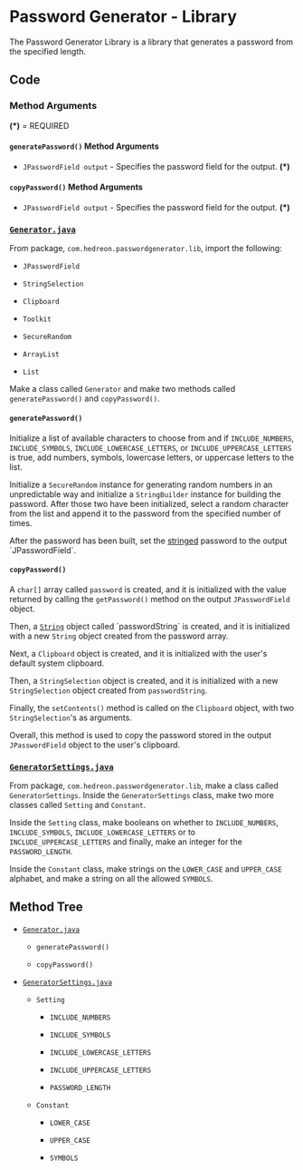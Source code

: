 # Password Generator - Library

The Password Generator Library is a library that generates a password from the specified length.

## Code

### Method Arguments

**(*)** = REQUIRED

#### `generatePassword()` Method Arguments

- `JPasswordField output` - Specifies the password field for the output. **(*)**

#### `copyPassword()` Method Arguments

- `JPasswordField output` - Specifies the password field for the output. **(*)**

### [`Generator.java`](https://github.com/Hedreon/PasswordGenerator/blob/main/src/main/java/com/hedreon/passwordgenerator/lib/Generator.java)

From package, `com.hedreon.passwordgenerator.lib`, import the following:

- `JPasswordField`

- `StringSelection`

- `Clipboard`

- `Toolkit`

- `SecureRandom`

- `ArrayList`

- `List`

Make a class called `Generator` and make two methods called `generatePassword()` and `copyPassword()`.

#### `generatePassword()`

Initialize a list of available characters to choose from and if `INCLUDE_NUMBERS`, `INCLUDE_SYMBOLS`, `INCLUDE_LOWERCASE_LETTERS`, or `INCLUDE_UPPERCASE_LETTERS` is true, add numbers, symbols, lowercase letters, or uppercase letters to the list.

Initialize a `SecureRandom` instance for generating random numbers in an unpredictable way and initialize a `StringBuilder` instance for building the password. After those two have been initialized, select a random character from the list and append it to the password from the specified number of times.

After the password has been built, set the [stringed](https://en.wikipedia.org/wiki/String_(computer_science)) password to the output `JPasswordField`.

#### `copyPassword()`

A `char[]` array called `password` is created, and it is initialized with the value returned by calling the `getPassword()` method on the output `JPasswordField` object.

Then, a [`String`](https://en.wikipedia.org/wiki/String_(computer_science)) object called `passwordString` is created, and it is initialized with a new `String` object created from the password array.

Next, a `Clipboard` object is created, and it is initialized with the user's default system clipboard.

Then, a `StringSelection` object is created, and it is initialized with a new `StringSelection` object created from `passwordString`.

Finally, the `setContents()` method is called on the `Clipboard` object, with two `StringSelection`'s as arguments.

Overall, this method is used to copy the password stored in the output `JPasswordField` object to the user's clipboard.

### [`GeneratorSettings.java`](https://github.com/Hedreon/PasswordGenerator/blob/main/src/main/java/com/hedreon/passwordgenerator/lib/GeneratorSettings.java)

From package, `com.hedreon.passwordgenerator.lib`, make a class called `GeneratorSettings`. Inside the `GeneratorSettings` class, make two more classes called `Setting` and `Constant`.

Inside the `Setting` class, make booleans on whether to `INCLUDE_NUMBERS`, `INCLUDE_SYMBOLS`, `INCLUDE_LOWERCASE_LETTERS` or to `INCLUDE_UPPERCASE_LETTERS` and finally, make an integer for the `PASSWORD_LENGTH`.

Inside the `Constant` class, make strings on the `LOWER_CASE` and `UPPER_CASE` alphabet, and make a string on all the allowed `SYMBOLS`.

## Method Tree

- [`Generator.java`](https://github.com/Hedreon/PasswordGenerator/blob/main/src/main/java/com/hedreon/passwordgenerator/lib/Generator.java)

  - `generatePassword()`

  - `copyPassword()`

- [`GeneratorSettings.java`](https://github.com/Hedreon/PasswordGenerator/blob/main/src/main/java/com/hedreon/passwordgenerator/lib/GeneratorSettings.java)

  - `Setting`
  
    - `INCLUDE_NUMBERS`

    - `INCLUDE_SYMBOLS`

    - `INCLUDE_LOWERCASE_LETTERS`

    - `INCLUDE_UPPERCASE_LETTERS`
    
    - `PASSWORD_LENGTH`

  - `Constant`
  
    - `LOWER_CASE`
    
    - `UPPER_CASE`
    
    - `SYMBOLS`